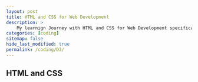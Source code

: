 ```yaml
---
layout: post
title: HTML and CSS for Web Development
description: >
    My learnign Journey with HTML and CSS for Web Development specifically for this website.
categories: [coding]
sitemap: false
hide_last_modified: true
permalink: /coding/D3/
---
```


## HTML and CSS